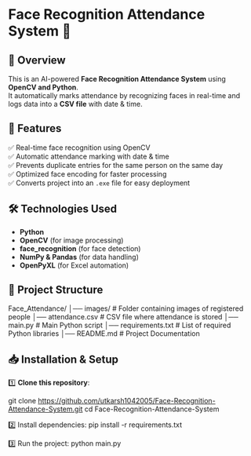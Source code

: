 
# Face Recognition Attendance System 🎯  

## 📌 Overview  
This is an AI-powered **Face Recognition Attendance System** using **OpenCV and Python**.  
It automatically marks attendance by recognizing faces in real-time and logs data into a **CSV file** with date & time.  

## 🚀 Features  
✅ Real-time face recognition using OpenCV  
✅ Automatic attendance marking with date & time  
✅ Prevents duplicate entries for the same person on the same day  
✅ Optimized face encoding for faster processing  
✅ Converts project into an `.exe` file for easy deployment  

## 🛠️ Technologies Used  
- **Python**  
- **OpenCV** (for image processing)  
- **face_recognition** (for face detection)  
- **NumPy & Pandas** (for data handling)  
- **OpenPyXL** (for Excel automation)  

## 📂 Project Structure  
Face_Attendance/ │── images/ # Folder containing images of registered people │── attendance.csv # CSV file where attendance is stored │── main.py # Main Python script │── requirements.txt # List of required Python libraries │── README.md # Project Documentation


## 📥 Installation & Setup  
1️⃣ **Clone this repository**:  

git clone https://github.com/utkarsh1042005/Face-Recognition-Attendance-System.git 
cd Face-Recognition-Attendance-System

2️⃣ Install dependencies:
pip install -r requirements.txt

3️⃣ Run the project:
python main.py
